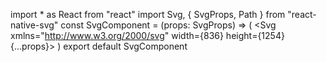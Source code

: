 import * as React from "react"
import Svg, { SvgProps, Path } from "react-native-svg"
const SvgComponent = (props: SvgProps) => (
  <Svg xmlns="http://www.w3.org/2000/svg" width={836} height={1254} {...props}>
    <Path
      fill="#0A1825"
      d="M428.14 782.99c-5.69.55-17.62.96-26.5.89-42.66-.31-72.89-10.7-78.07-26.82-1.94-6.03-2.88-11.56-17.14-100.83l-3.72-23.26-6.28-4.48c-8.67-6.19-10.94-11.05-12.86-27.49-.81-6.88-2.84-24.16-4.52-38.41-1.68-14.25-3.05-27.08-3.05-28.5 0-4.5 5.43-14.34 10.45-18.95 8.52-7.83 26.6-14.81 49.52-19.13 12.56-2.36 35.25-4.99 43.28-5 3.98-.01 5.75-.4 5.75-1.28 0-.7-2.08-4.83-4.62-9.17-23.94-40.89-65.85-77.48-113.82-99.37-14.61-6.67-17.35-8.57-14.14-9.8 2.94-1.13 27.02 9.28 42.52 18.37 42.23 24.79 74.32 56.83 95.3 95.19.96 1.75 2.2 2.9 2.75 2.56 1.33-.83 1.33-51.99 0-64.01-2.56-23.07-8.67-46.61-16.23-62.5-3.2-6.73-5.62-10.07-11.65-16.06-8.91-8.86-16.96-13.17-38.11-20.45-13.37-4.61-29.16-12.22-35.74-17.24-3.19-2.44-4.04-2.59-13.09-2.39-11.33.25-18.96-1.46-27.11-6.09-7.48-4.23-17.91-14.92-21.75-22.27-6.96-13.31-11.06-32.52-11.4-53.5-.1-5.81.21-8.42.97-8.25.62.14 1.12-.2 1.12-.75s.91-1 2.03-1c2.94 0 34.44 13.37 39.32 16.69 8.02 5.45 17.4 15.95 21.07 23.58 4.41 9.2 5.43 13.88 6.64 30.63.98 13.59.98 13.6 4.21 16.4 7.87 6.83 25.26 15.22 48.23 23.25 7.71 2.7 17.38 7.97 24.31 13.26l3.31 2.52-.71-2.92c-.39-1.6-1.35-4.71-2.13-6.91-1.92-5.41-7.38-23.58-11.14-37-8.98-32.14-9.03-32.44-5.67-31.15 2.04.78 2.76 2.79 8.62 23.99 8.62 31.2 17.72 57.44 19.38 55.93.47-.42.52-.2.12.5-.4.69 1.06 5.64 3.25 11 3.55 8.69 11.82 33.86 13.71 41.73.59 2.48 1.11 1.02 3.02-8.5 1.26-6.33 3.76-15.99 5.55-21.47 3.49-10.71 16.51-37.65 24.9-51.53 5.4-8.93 7.08-14.78 8.53-29.68.69-7.18.69-7.19-2.89-11.56-4.43-5.41-9.06-15.18-11.25-23.76-1.24-4.84-1.52-8.92-1.11-16 1-17.19 7.01-29.43 21.63-44.09 5.27-5.27 12.49-11.64 16.07-14.15 9.63-6.78 25.53-14.7 28.13-14.01 2.15.56 2.16.69 1.48 18.65-1.56 41.54-3.34 54.02-9.61 67.41-5.62 12.02-17.56 24.04-28.68 28.88-6.75 2.94-7.28 3.8-7.31 11.68l-.01 4.88 12.78-12.38c20.49-19.84 46-40.55 48.69-39.52 3.01 1.15 1.4 3.43-7.22 10.24-13.45 10.61-33.95 29.26-42 38.19-6.85 7.59-8.72 10.25-6.1 8.62.72-.44.89-.27.45.45-.4.63-1.34 1.15-2.11 1.15-3.38 0-21.77 30.3-31.47 51.84-11.96 26.56-14.52 39.5-14.52 73.41 0 13.61-.34 24.75-.75 24.75s-.75 1.6-.75 3.56c0 2.12.4 3.31 1 2.94.55-.34 1-1.51 1-2.59 0-6.16 15.03-36.65 24.75-50.2 7.55-10.54 24.2-27.4 36.96-37.43 5.62-4.41 10-8.23 9.75-8.49-.25-.25.12-.46.84-.46.71 0 4.65-2.26 8.75-5.02 21.34-14.38 50.68-30.83 68.45-38.37 20-8.5 27.77-11.12 28.67-9.69.44.69.66 1.68.49 2.21-.16.53-5.44 3.04-11.73 5.58-54.85 22.18-111.4 61.21-134.43 92.78-14.93 20.46-24.72 40.19-28 56.39-1.8 8.88-3.35 24.79-2.42 24.79.37 0 2.4-2.14 4.51-4.75s8.84-9.7 14.96-15.75l11.13-11 1.25-7.85c2.52-15.84 6.78-24.5 16.31-33.14 21.66-19.64 46.71-22.89 91.7-11.89 10.15 2.49 19.2 4.92 20.11 5.41 1.43.76 1.51 1.43.56 4.57-2.31 7.64-34.69 35.12-51.61 43.8-15.17 7.79-23.76 8.86-58.5 7.29l-18-.82-7.57 7.32c-8.98 8.68-19.07 20.77-18.34 21.96.29.47 5.34.85 11.22.85 15.35.01 36.74 1.73 51.11 4.11 34.08 5.65 50.79 13.99 59.91 29.9 3.48 6.07 3.68 8.08 2.11 20.88-.58 4.73-2.59 22.43-4.45 39.31-2.69 24.32-3.83 31.54-5.46 34.74-1.77 3.46-7.01 8.43-14.25 13.5-.17.12-.31.21-.45.31-1.57 1.15-1.97 3.87-11.81 61.75-11.55 67.94-11.36 67.25-20.02 73.76-9.42 7.08-28.16 12.56-50.36 14.73Zm-40.37-8.01c26.68 2.4 64.14-2.3 79.92-10.02 10.59-5.18 11.82-7.51 15.21-28.96 1.08-6.88 5.15-31.3 9.04-54.28 3.88-22.99 7.06-42.28 7.06-42.87 0-.6-.79-.86-1.75-.58s-5.61 1.64-10.34 3.04c-21.42 6.32-46.29 9.15-80.41 9.14-35.3-.01-57.29-2.56-82.1-9.52-5.86-1.65-10.84-2.82-11.05-2.61-1.19 1.18 17.03 113.59 19.03 117.44 5.07 9.74 24.38 16.45 55.39 19.22ZM382 641.29c13.32.82 40.81.62 53.11-.38 34.2-2.78 67.65-11.49 77.58-20.21 4.63-4.07 5.86-6.83 7.18-16.2 1.43-10.1 5.12-46.93 5.12-51.22l.01-3.23-4.75 2.77c-25.71 14.98-61.51 21.64-116.25 21.61-50.32-.02-83.89-5.82-108.23-18.71-4.26-2.25-8.01-3.81-8.35-3.47-.72.72 5.26 53.52 6.69 59.01 1.8 6.96 6.25 10.65 20.03 16.63 13.29 5.77 44.79 11.99 67.86 13.4Zm-6.5-76.39c37.93 3.11 93.16-1.7 118.92-10.34 25.52-8.57 35.42-18.99 28.56-30.09-6-9.71-27.97-18.53-57-22.89-11.9-1.79-58.82-4.24-61.5-3.21-1.56.6-1.69 1.66-1.14 9.4.34 4.8 1.08 12.56 1.64 17.23.56 4.67.74 10.86.4 13.75-.58 4.99-.76 5.25-3.52 5.25-3.69 0-4.33-1.59-5.87-14.5-1.29-10.81-5.36-28.27-6.97-29.88-1.12-1.12-24.28.56-40.06 2.9-35.9 5.33-58.65 15.03-62.07 26.46-3.4 11.35 9.31 20.83 37.49 27.95 12.31 3.11 35.06 6.66 51.12 7.97Zm78.75-111.57c3.44.23 13.67.3 22.75.16 14.4-.23 17.48-.58 24.17-2.74 12.83-4.16 24.6-12.4 40.78-28.55 11.39-11.36 11.44-11.44 9-12.7-3.07-1.59-25.27-7.14-33.95-8.48-33.29-5.15-61.68 8.62-71.98 34.9-1.17 2.98-1.99 6.64-1.82 8.14l.3 2.74 6.5-3.98c14.17-8.67 25.72-13.95 47-21.45 11.58-4.08 12.59-4.28 13.75-2.69.69.94.92 2 .5 2.35-.41.36-6.06 2.55-12.55 4.88-6.49 2.32-15.71 6.02-20.48 8.22-9.64 4.43-30.22 16.65-30.22 17.95 0 .45 2.81 1.01 6.25 1.25Zm-9.23-185.58c-.03 1.73.15 1.68 6.68-2.17 14.51-8.56 23-21.67 26.32-40.65 1.6-9.14 2.55-50.76 1.19-52.12-2.38-2.38-24.15 12.04-33.61 22.25-10.82 11.69-15.51 22.2-16.31 36.54-.63 11.36.43 17.45 4.72 27.01 2.28 5.09 4.99 8.91 4.99 7.03 0-2.76 5.63-27.98 7.61-34.14 2.72-8.42 10.01-23.14 13.71-27.68 1.93-2.37 2.4-2.52 4.03-1.32 1.76 1.3 1.7 1.57-1.28 5.9-6.85 9.95-12.09 25.35-16.04 47.1-1.1 6.05-2.01 11.56-2.01 12.25ZM266.5 296.61c5.35 1.31 10.5 1.73 10.5.86 0-.29-3.66-4.68-8.14-9.75-9.1-10.3-16.83-20.86-20.43-27.91l-2.4-4.68 2.2-.7c1.55-.49 2.5-.19 3.23 1.03 6.87 11.49 21.43 29.19 27.68 33.64l3.1 2.2-.74-8.4c-.94-10.8-3.72-21.68-7.22-28.22-4.35-8.16-13.54-16.77-22.49-21.07-6.26-3.01-23.84-9.61-25.6-9.61-1.3 0 .78 23.47 2.75 31 5.58 21.33 20.04 37.35 37.56 41.61Z"
    />
    <Path
      fill="#2F4C54"
      d="M376.84 463.43c-20.36-28.95-47.83-53.67-81.9-73.67-15.5-9.09-39.58-19.5-42.52-18.37-3.21 1.23-.47 3.13 14.14 9.8 34.38 15.69 65.65 38.93 89.41 65.89-2.86-3.09-4.97-4.91-5.61-4.67-8.02 3.08-14.86 4.04-28.86 4.06-12.52.02-16.41-.36-23.5-2.26-9.47-2.55-30.78-12.48-31.65-14.75-.31-.8-1.03-1.46-1.6-1.46-.56 0-2.98-1.8-5.37-4-2.38-2.2-4.21-4-4.05-4 .16 0-2-2.36-4.8-5.25-10.44-10.8-24.93-35.74-32.51-55.99-2.7-7.21-3.06-9.01-2.01-10.27 1.09-1.32 4.49-1.46 24.91-1.01 55.32 1.23 76.02 7.05 95.58 26.91 14.54 14.76 21.43 32.27 21.5 54.61l.03 10.5 6 7c3.89 4.53 8.45 10.59 12.81 16.93Zm91.31-94.38c27.57-22.35 64.55-44.36 100.78-59.01 6.29-2.54 11.57-5.05 11.73-5.58.17-.53-.05-1.52-.49-2.21-.9-1.43-8.67 1.19-28.67 9.69-17.77 7.54-47.11 23.99-68.45 38.37-4.1 2.76-8.04 5.02-8.75 5.02-.72 0-1.09.21-.84.46.25.25-3.85 3.83-9.19 8.05 7.69-6.18 9.94-10.33 13.61-23.62 5.88-21.3 19.2-37.3 39.62-47.59 12.22-6.16 38.46-11.78 63.71-13.65 7.86-.58 19.36-1.47 25.55-1.98 12.41-1.02 14.24-.74 14.24 2.21 0 5.52-14.11 32.35-24.19 46-24.67 33.38-45.72 46.12-78.47 47.49-14.6.61-26.06-.64-35.11-3.84l-.31-.11c-5.04-1.78-7.56-2.68-9.85-2.28-1.52.26-2.94 1.08-4.92 2.58Zm-75.84 17.49c-3.27-10.81-8.75-27.12-11.47-33.77-2.19-5.36-3.65-10.31-3.25-11 .4-.7.35-.92-.12-.5-1.66 1.51-10.76-24.73-19.38-55.93-5.86-21.2-6.58-23.21-8.62-23.99-3.36-1.29-3.31-.99 5.67 31.15 3.76 13.42 9.22 31.59 11.14 37 .78 2.2 1.74 5.31 2.13 6.91l.71 2.92-3.31-2.52c-6.93-5.29-16.6-10.56-24.31-13.26-2.51-.88-4.96-1.76-7.33-2.65 1.14.35 2.18.62 3.08.8 3.02.6 2.97.5-3.64-8.17-8.2-10.74-10.9-15.95-13.59-26.15-5.83-22.14-4.47-48.84 4.11-80.63 1.15-4.26 2.52-7.75 3.04-7.75s.68-.43.36-.95c-.98-1.59 3.21-3.26 5.33-2.12 1.02.54 6.28 5.62 11.67 11.28 20.12 21.11 37.57 48.27 41.94 65.25 2.03 7.89 2 27.8-.05 38.68-.86 4.6-2.94 12.86-4.62 18.36l-.22.71c-2.29 7.5-3.32 10.89-3.1 14.19.19 2.81 1.3 5.57 3.33 10.78 2.73 7.03 7.52 21.45 10.5 31.36Zm61.94 66.79c-3.44-.24-6.25-.8-6.25-1.25 0-1.3 20.58-13.52 30.22-17.95 4.77-2.2 13.99-5.9 20.48-8.22 6.49-2.33 12.14-4.52 12.55-4.88.42-.35.19-1.41-.5-2.35-1.16-1.59-2.17-1.39-13.75 2.69-21.28 7.5-32.83 12.78-47 21.45l-6.5 3.98-.3-2.74c-.17-1.5.65-5.16 1.82-8.14 10.3-26.28 38.69-40.05 71.98-34.9 8.68 1.34 30.88 6.89 33.95 8.48 2.44 1.26 2.39 1.34-9 12.7-16.18 16.15-27.95 24.39-40.78 28.55-6.69 2.16-9.77 2.51-24.17 2.74-9.08.14-19.31.07-22.75-.16Zm-9.23-185.58c0-.69.91-6.2 2.01-12.25 3.95-21.75 9.19-37.15 16.04-47.1 2.98-4.33 3.04-4.6 1.28-5.9-1.63-1.2-2.1-1.05-4.03 1.32-3.7 4.54-10.99 19.26-13.71 27.68-1.98 6.16-7.61 31.38-7.61 34.14 0 1.88-2.71-1.94-4.99-7.03-4.29-9.56-5.35-15.65-4.72-27.01.8-14.34 5.49-24.85 16.31-36.54 9.46-10.21 31.23-24.63 33.61-22.25 1.36 1.36.41 42.98-1.19 52.12-3.32 18.98-11.81 32.09-26.32 40.65-6.53 3.85-6.71 3.9-6.68 2.17Zm-5.5 39.59c3.81-5.68 6.8-9.34 7.97-9.34.77 0 1.71-.52 2.11-1.15.44-.72.27-.89-.45-.45-2.62 1.63-.75-1.03 6.1-8.62 8.05-8.93 28.55-27.58 42-38.19 8.62-6.81 10.23-9.09 7.22-10.24-2.69-1.03-28.2 19.68-48.69 39.52l-4.89 4.74 1.03-1.03c8.5-8.46 10.91-11.95 9.05-13.1-.46-.28-2.46.59-4.44 1.94-1.99 1.34-5.58 3.2-7.98 4.11-.2.08-.38.15-.57.23.69-.34 1.46-.68 2.34-1.07 11.12-4.84 23.06-16.86 28.68-28.88 3.85-8.21 6-16.09 7.45-30.54-.34 3.85-.67 6.92-.96 8.7-.77 4.65-1.24 8.62-1.05 8.8.19.19 5.23-.56 11.2-1.67 5.97-1.12 14.8-2.58 19.62-3.26 7.81-1.11 8.94-1.07 10.39.38 2.24 2.24.64 8.47-5.19 20.33-10.35 21.05-27.36 34.47-54.53 43.03-4.64 1.46-10.52 3.73-13.07 5.04-2.54 1.31-5.28 2.38-6.08 2.38-1.1 0-3.8 3.23-7.26 8.34Zm-35.75 137.93c-1.12 3.02-1.77 5.36-1.77 6.64 0 1.08-.45 2.25-1 2.59-.6.37-1-.82-1-2.94 0-1.96.34-3.56.75-3.56.17 0 .33-1.95.46-5.22.06 2.1.14 3.5.26 3.95.51 2.04.81 2.17 2.3-1.46ZM393 424.5c-.6-5.97-1.44-11.95-2.48-17.81 1.01 5.56 1.84 11.2 2.47 16.81 1.33 12.02 1.33 63.18 0 64.01-.55.34-1.79-.81-2.75-2.56-.35-.63-.69-1.27-1.05-1.89 1.67 2.62 3.02 4.44 3.39 4.44 1.37 0 1.71-50.18.42-63Zm37.13-15.5c1.4-2.05 2.86-4.11 4.37-6.18 4.12-5.66 9.32-11.55 15.39-17.54-7.19 7.35-13.87 15.4-19.76 23.72Zm-115.09-95.97c-9.83-4.51-17.32-8.87-21.77-12.73 3.85 3.34 12.71 8.36 21.77 12.73Zm172.78-116.76c.28-5.29.54-11.21.79-17.87.21-5.63.36-9.51.39-12.2v.67c.01 6.55-.5 18.19-1.18 29.4Zm-1.29-36.56c-1.93.15-6.55 2.07-11.81 4.74.17-.09.34-.18.52-.27 5.96-3.06 9.36-4.62 11.29-4.47Zm-69.09 257.07c-4.73 8.5-9.35 17.89-12.29 24.99 2.55-6.52 7.39-16.25 12.29-24.99Zm45.58-51.95c-5.26 4.19-11.14 9.48-16.74 14.98 5.82-5.76 11.73-11.12 16.37-14.7.13-.09.25-.19.37-.28Zm-9.24-186.92c-3.47 2.95-7.54 6.69-10.85 10 3.91-3.91 7.39-7.15 10.85-10Zm-78.89 293.83c1.92 2.91 3.75 5.86 5.49 8.82.68 1.17 1.33 2.33 1.92 3.4-1.92-3.46-4.65-7.96-7.41-12.22Zm29.64-89.23c-1 4.84-1.71 9.89-2.21 15.58.47-5.62 1.18-10.68 2.21-15.58ZM376.75 361c-1.54-3.24-2.89-5.69-4.55-8.03 1.66 2.34 3.02 4.79 4.56 8.03 1.11 2.33 2.18 4.82 3.22 7.46-1.03-2.61-2.11-5.1-3.23-7.46Zm52.76 37.07a85.96 85.96 0 0 0-2.76 3.64c-.75 1.04-1.52 2.17-2.32 3.39.81-1.25 1.59-2.39 2.32-3.41.79-1.11 1.72-2.33 2.76-3.62Zm13.77-116.87c-.2 1.31-.26 2.98-.27 5.17.01-2.21.06-3.87.27-5.17Z"
    />
    <Path
      fill="#E3A377"
      d="M0 0h836v1254H0Zm428.14 782.99c22.2-2.17 40.94-7.65 50.36-14.73 8.66-6.51 8.47-5.82 20.02-73.76 9.84-57.88 10.24-60.6 11.81-61.75.14-.1.28-.19.45-.31 7.24-5.07 12.48-10.04 14.25-13.5 1.63-3.2 2.77-10.42 5.46-34.74 1.86-16.88 3.87-34.58 4.45-39.31 1.57-12.8 1.37-14.81-2.11-20.88-9.12-15.91-25.83-24.25-59.91-29.9-14.37-2.38-35.76-4.1-51.11-4.11-5.88 0-10.93-.38-11.22-.85-.73-1.19 9.36-13.28 18.34-21.96l7.57-7.32 18 .82c34.74 1.57 43.33.5 58.5-7.29 16.92-8.68 49.3-36.16 51.61-43.8.95-3.14.87-3.81-.56-4.57-.91-.49-9.96-2.92-20.11-5.41-44.99-11-70.04-7.75-91.7 11.89-9.53 8.64-13.79 17.3-16.31 33.14l-1.25 7.85-11.13 11c-6.12 6.05-12.85 13.14-14.96 15.75-2.11 2.61-4.14 4.75-4.51 4.75-.93 0 .62-15.91 2.42-24.79 2.94-14.56 11.16-31.97 23.63-50.21 5.89-8.32 12.57-16.37 19.76-23.72 5.44-5.36 11.57-10.81 18.26-16.23 1.98-1.5 3.4-2.32 4.92-2.58 2.29-.4 4.81.5 9.85 2.28l.31.11c9.05 3.2 20.51 4.45 35.11 3.84 32.75-1.37 53.8-14.11 78.47-47.49 10.08-13.65 24.19-40.48 24.19-46 0-2.95-1.83-3.23-14.24-2.21-6.19.51-17.69 1.4-25.55 1.98-25.25 1.87-51.49 7.49-63.71 13.65-20.42 10.29-33.74 26.29-39.62 47.59-3.67 13.29-5.92 17.44-13.61 23.62l-.56.44c-.23.18-.46.36-.69.55-.12.09-.24.19-.37.28-4.64 3.58-10.55 8.94-16.37 14.7-6.38 6.26-12.41 12.79-16.77 18.26a76.864 76.864 0 0 0-2.76 3.62c-.73 1.02-1.51 2.16-2.32 3.41-2.23 3.4-4.62 7.43-6.99 11.68-4.9 8.74-9.74 18.47-12.29 24.99-.51 1.24-.97 2.41-1.38 3.5-1.49 3.63-1.79 3.5-2.3 1.46-.12-.45-.2-1.85-.26-3.95.18-4.54.29-11.62.29-19.53 0-9.88.22-17.99.82-25.16.5-5.69 1.21-10.73 2.21-15.57v-.01c2.17-10.3 5.74-19.92 11.49-32.67 6.33-14.05 16.36-31.83 23.5-42.5 3.46-5.11 6.16-8.34 7.26-8.34.8 0 3.54-1.07 6.08-2.38 2.55-1.31 8.43-3.58 13.07-5.04 27.17-8.56 44.18-21.98 54.53-43.03 5.83-11.86 7.43-18.09 5.19-20.33-1.45-1.45-2.58-1.49-10.39-.38-4.82.68-13.65 2.14-19.62 3.26-5.97 1.11-11.01 1.86-11.2 1.67-.19-.18.28-4.15 1.05-8.8.29-1.78.62-4.85.96-8.7.54-5.33.98-11.55 1.37-19v-.01c.68-11.2 1.19-22.84 1.18-29.39v-.67c.07-5.89-.39-6.07-1.87-6.45-.15-.04-.35-.06-.6-.04-1.93-.15-5.33 1.41-11.29 4.47-.18.09-.35.18-.52.27-5.27 2.68-11.19 6.12-15.72 9.31-1.33.93-3.17 2.4-5.22 4.15-3.46 2.85-6.94 6.09-10.85 10-14.62 14.66-20.63 26.9-21.63 44.09-.41 7.08-.13 11.16 1.11 16 2.19 8.58 6.82 18.35 11.25 23.76 3.58 4.37 3.58 4.38 2.89 11.56-1.45 14.9-3.13 20.75-8.53 29.68-8.39 13.88-21.41 40.82-24.9 51.53-1.79 5.48-4.29 15.14-5.55 21.47-1.91 9.52-2.43 10.98-3.02 8.5-.45-1.85-1.24-4.64-2.24-7.96-2.98-9.91-7.77-24.33-10.5-31.36-2.03-5.21-3.14-7.97-3.33-10.78-.22-3.3.81-6.69 3.1-14.19l.22-.71c1.68-5.5 3.76-13.76 4.62-18.36 2.05-10.88 2.08-30.79.05-38.68-4.37-16.98-21.82-44.14-41.94-65.25-5.39-5.66-10.65-10.74-11.67-11.28-2.12-1.14-6.31.53-5.33 2.12.32.52.16.95-.36.95s-1.89 3.49-3.04 7.75c-8.58 31.79-9.94 58.49-4.11 80.63 2.69 10.2 5.39 15.41 13.59 26.15 6.61 8.67 6.66 8.77 3.64 8.17-.9-.18-1.94-.45-3.08-.8-7.06-2.63-13.48-5.27-19.13-7.87-9.06-4.37-17.92-9.39-21.77-12.73-3.23-2.8-3.23-2.81-4.21-16.4-1.21-16.75-2.23-21.43-6.64-30.63-3.67-7.63-13.05-18.13-21.07-23.58-4.88-3.32-36.38-16.69-39.32-16.69-1.12 0-2.03.45-2.03 1s-.5.89-1.12.75c-.76-.17-1.07 2.44-.97 8.25.34 20.98 4.44 40.19 11.4 53.5 3.84 7.35 14.27 18.04 21.75 22.27 8.15 4.63 15.78 6.34 27.11 6.09 9.05-.2 9.9-.05 13.09 2.39 6.58 5.02 22.37 12.63 35.74 17.24 21.15 7.28 29.2 11.59 38.11 20.45 3.13 3.11 5.29 5.51 7.09 8.03 1.66 2.34 3.01 4.79 4.55 8.03 1.12 2.36 2.2 4.85 3.23 7.46 4.33 10.95 8 24.31 10.54 38.23A239.82 239.82 0 0 1 393 424.5c1.29 12.82.95 63-.42 63-.37 0-1.72-1.82-3.39-4.44-3.77-6.75-7.89-13.29-12.35-19.63-4.36-6.34-8.92-12.4-12.81-16.93l-6-7L358 429c-.07-22.34-6.96-39.85-21.5-54.61-19.56-19.86-40.26-25.68-95.58-26.91-20.42-.45-23.82-.31-24.91 1.01-1.05 1.26-.69 3.06 2.01 10.27 7.58 20.25 22.07 45.19 32.51 55.99 2.8 2.89 4.96 5.25 4.8 5.25-.16 0 1.67 1.8 4.05 4 2.39 2.2 4.81 4 5.37 4 .57 0 1.29.66 1.6 1.46.87 2.27 22.18 12.2 31.65 14.75 7.09 1.9 10.98 2.28 23.5 2.26 14-.02 20.84-.98 28.86-4.06.64-.24 2.75 1.58 5.61 4.67 7 7.93 13.34 16.18 18.92 24.66 2.76 4.26 5.49 8.76 7.41 12.22 1.59 2.92 2.7 5.26 2.7 5.77 0 .88-1.77 1.27-5.75 1.28-8.03.01-30.72 2.64-43.28 5-22.92 4.32-41 11.3-49.52 19.13-5.02 4.61-10.45 14.45-10.45 18.95 0 1.42 1.37 14.25 3.05 28.5 1.68 14.25 3.71 31.53 4.52 38.41 1.92 16.44 4.19 21.3 12.86 27.49l6.28 4.48 3.72 23.26c14.26 89.27 15.2 94.8 17.14 100.83 5.18 16.12 35.41 26.51 78.07 26.82 8.88.07 20.81-.34 26.5-.89ZM375.5 564.9c-16.06-1.31-38.81-4.86-51.12-7.97-28.18-7.12-40.89-16.6-37.49-27.95 3.42-11.43 26.17-21.13 62.07-26.46 15.78-2.34 38.94-4.02 40.06-2.9 1.61 1.61 5.68 19.07 6.97 29.88 1.54 12.91 2.18 14.5 5.87 14.5 2.76 0 2.94-.26 3.52-5.25.34-2.89.16-9.08-.4-13.75s-1.3-12.43-1.64-17.23c-.55-7.74-.42-8.8 1.14-9.4 2.68-1.03 49.6 1.42 61.5 3.21 29.03 4.36 51 13.18 57 22.89 6.86 11.1-3.04 21.52-28.56 30.09-25.76 8.64-80.99 13.45-118.92 10.34Zm-73.51 493.17c7.21 2.19 16.7.1 23.2-5.11 2.03-1.63 3.94-2.96 4.25-2.96.31 0 .56 1.57.56 3.5v3.5h11.02l-.26-43.75-.26-43.75-10.5-.6v17.05c0 9.38-.22 17.05-.49 17.05s-2.53-1.56-5.02-3.46c-11.24-8.57-25.62-7.02-35.13 3.79-5.81 6.6-7.7 13.3-7.16 25.49.33 7.55.93 10.67 2.72 14.18 3.9 7.65 9.81 12.85 17.07 15.07Zm-214.75-44.82-.26 43.75H99l.09-64.5 2.11 4c1.17 2.2 7.04 14.58 13.07 27.5 6.02 12.93 11.46 23.84 12.09 24.26.63.42 2.71.64 4.64.5.68-.05 1.23-.06 1.74-.2 2.6-.7 4.33-4.64 17.41-33.06 5.57-12.1 10.52-22.43 10.99-22.95.48-.53.86 13.43.86 31.75v32.7h11.02l-.52-87.5h-13.72l-6.68 15c-3.68 8.25-10.05 22.51-14.15 31.68-4.1 9.18-7.75 16.38-8.12 16-.37-.37-6.62-14.18-13.88-30.68-7.27-16.5-13.67-30.58-14.24-31.29-.7-.88-3.12-1.2-7.62-1l-6.59.29ZM266.5 296.61c-17.52-4.26-31.98-20.28-37.56-41.61-1.97-7.53-4.05-31-2.75-31 1.76 0 19.34 6.6 25.6 9.61 8.95 4.3 18.14 12.91 22.49 21.07 3.5 6.54 6.28 17.42 7.22 28.22l.74 8.4-3.1-2.2c-6.25-4.45-20.81-22.15-27.68-33.64-.73-1.22-1.68-1.52-3.23-1.03l-2.2.7 2.4 4.68c3.6 7.05 11.33 17.61 20.43 27.91 4.48 5.07 8.14 9.46 8.14 9.75 0 .87-5.15.45-10.5-.86ZM585 1058.37c4.18.79 13.76-.24 17.74-1.9 6.25-2.61 13.26-10.49 13.26-14.92 0-1.21-1.16-1.54-5.25-1.51-4.81.03-5.42.31-7.27 3.25-2.67 4.26-8.36 6.25-14.99 5.26-6.87-1.03-12.99-7.05-14-13.75-.38-2.56-.4-5.14-.03-5.73.43-.71 7.98-1.07 22.24-1.07h21.59l-.58-6.87c-1.43-17.05-11.54-27.13-27.21-27.13-12.12 0-19.84 5.16-25.41 17-2.27 4.83-2.59 6.78-2.59 16 0 9.49.27 11.05 2.82 16.24 3.91 7.97 11.15 13.54 19.68 15.13Zm-167.87-.82c8.04 2.61 15.74.52 22.32-6.07 1.92-1.91 3.72-3.48 4.02-3.48.29 0 .53 2.03.53 4.5v4.5h11v-62h-10.83l-.33 21.25c-.33 20.39-.43 21.38-2.67 24.52-6.7 9.39-20.76 9.37-25.9-.03-1.5-2.75-1.82-6.45-2.09-24.49l-.32-21.25h-11.02l.33 23.75c.31 22.07.49 24.03 2.49 27.75 2.99 5.55 7.32 9.39 12.47 11.05ZM216 995v62h10.89l.31-21.75c.27-19.92.47-21.98 2.3-24.43 7.07-9.49 21.09-8.84 26.25 1.22 2.12 4.12 2.25 5.6 2.25 24.67V1057h11v-22.13c0-24.72-.53-27.79-5.85-34.01-4.34-5.07-8.42-6.86-15.65-6.86-6.56 0-10.83 1.6-15.7 5.87-1.96 1.72-3.84 3.13-4.18 3.13-.34 0-.62-1.8-.62-4v-4Zm280 0v62h11v-21.35c0-20.5.09-21.49 2.25-24.65 6.9-10.11 20.92-9.07 26.5 1.97 2.11 4.17 2.25 5.71 2.25 24.24V1057h11.13l-.31-23.25c-.32-23.18-.33-23.27-3.08-28.5-3.71-7.03-8.99-10.5-16.86-11.07-7.36-.53-13.25 1.54-18.27 6.41l-3.61 3.51V995Zm207.5 63.35c3.11.78 12.55-.39 16.75-2.07 8.41-3.36 13.23-13.09 10.85-21.9-1.94-7.21-8.16-11.17-21.06-13.42-8.13-1.42-11.84-3.32-12.63-6.48-1.58-6.26 2.72-10.48 10.67-10.48 3.49 0 4.73.58 7.48 3.5 3.01 3.19 3.81 3.5 8.87 3.5 4.36 0 5.57-.34 5.57-1.55 0-4.69-7.19-12.37-13.55-14.47-2.23-.73-6.64-1.04-10.98-.76-12.65.81-20.47 7.6-20.47 17.77 0 9.27 4.46 14 15.66 16.62 13.75 3.21 15.64 3.92 17.63 6.57 2.61 3.5 1.69 8.95-1.9 11.3-6.2 4.06-16.69 2.2-20.1-3.56-1.56-2.64-2.23-2.92-7.01-2.92-4.66 0-5.28.24-5.28 2.05 0 5.33 7.26 13.17 13.74 14.83 2.07.53 4.66 1.19 5.76 1.47Zm-56 0c3.08.77 12.6-.38 16.49-2 4.72-1.96 7.91-5.07 10.12-9.85 4.38-9.49.66-18.79-9.12-22.85-1.92-.79-7-2.01-11.29-2.69-9.77-1.57-12.7-3.63-12.7-8.96 0-5.32 3.44-8 10.27-8 4.41 0 5.38.41 8.29 3.5 3.01 3.19 3.81 3.5 8.87 3.5 4.83 0 5.57-.26 5.57-1.92 0-2.72-5.89-10.11-9.93-12.47-2.39-1.4-5.8-2.11-11.48-2.39-7.38-.37-8.56-.16-13.48 2.44-7.37 3.88-9.43 6.91-9.9 14.6-.33 5.28-.03 6.77 1.96 9.69 3.27 4.82 7.34 6.89 16.99 8.64 13.55 2.46 15.84 3.92 15.84 10.12 0 4.14-2.51 7.08-7.12 8.32-6.58 1.77-14.31-.73-16.83-5.44-1.22-2.28-2.01-2.59-6.66-2.59-2.9 0-5.54.43-5.87.97-.96 1.55 3.07 8.46 6.91 11.83 1.95 1.71 5.24 3.55 7.31 4.08 2.07.53 4.66 1.19 5.76 1.47Zm-325.55-12.32c-5.12 2.61-14.12 2.58-19.1-.05-12.7-6.71-12.61-31.96.15-39.41 7.16-4.18 19.64-1.66 24.91 5.04 1.86 2.37 2.09 3.99 2.09 14.89 0 13.86-.81 15.83-8.05 19.53Zm42.05-39.92V1057h11v-50.92l8.25-.29 8.25-.29v-10l-16.77-.59.6-5.08c.98-8.21 4.53-11.83 11.6-11.83 2.47 0 2.88-.45 3.41-3.73.34-2.05.2-4.13-.29-4.62-.5-.5-3.59-.71-6.89-.47-10.98.8-17.96 8.32-18.96 20.47l-.44 5.25-4.63.3-4.63.3v10l4.75.3Zm106-37.21v88.1h11.02l-.26-43.75-.26-43.75ZM189 995v62h5.43c4.35 0 5.55-.36 6-1.79.67-2.1.57-55.88-.11-58.46-.36-1.4-1.56-1.75-5.89-1.75Zm416.98 23.25c.02 1.59-1.4 1.75-15.98 1.75-12.15 0-15.99-.3-15.98-1.25.05-2.47 3.77-9.3 6.38-11.7 3.78-3.49 13.65-4.07 18.41-1.08 3.22 2.02 7.12 8.7 7.17 12.28Zm-416.24-34.5c.9.69 3.13 1.25 4.95 1.25 4.4 0 7.31-2.99 7.31-7.5 0-6.17-6.33-9.54-12.11-6.44-4.23 2.26-4.32 9.53-.15 12.69Zm253.27-697.27v-.11c.01-2.19.07-3.86.27-5.17.45-2.75 1.63-3.94 4.7-5.44.19-.08.37-.15.57-.23 2.4-.91 5.99-2.77 7.98-4.11 1.98-1.35 3.98-2.22 4.44-1.94 1.86 1.15-.55 4.64-9.05 13.1l-1.03 1.03-7.89 7.64Z"
    />
    <Path
      fill="#F7E6CE"
      d="M301.99 1058.07c-7.26-2.22-13.17-7.42-17.07-15.07-1.79-3.51-2.39-6.63-2.72-14.18-.54-12.19 1.35-18.89 7.16-25.49 9.51-10.81 23.89-12.36 35.13-3.79 2.49 1.9 4.75 3.46 5.02 3.46.27 0 .49-7.67.49-17.05V968.9l5.25.3 5.25.3.26 43.75.26 43.75H330v-3.5c0-1.93-.25-3.5-.56-3.5-.31 0-2.22 1.33-4.25 2.96-6.5 5.21-15.99 7.3-23.2 5.11Zm19.96-12.04c7.24-3.7 8.05-5.67 8.05-19.53 0-10.9-.23-12.52-2.09-14.89-5.27-6.7-17.75-9.22-24.91-5.04-12.76 7.45-12.85 32.7-.15 39.41 4.98 2.63 13.98 2.66 19.1.05Zm95.18 11.52c-5.15-1.66-9.48-5.5-12.47-11.05-2-3.72-2.18-5.68-2.49-27.75l-.33-23.75h11.02l.32 21.25c.27 18.04.59 21.74 2.09 24.49 5.14 9.4 19.2 9.42 25.9.03 2.24-3.14 2.34-4.13 2.67-24.52l.33-21.25H455v62h-11v-4.5c0-2.47-.24-4.5-.53-4.5-.3 0-2.1 1.57-4.02 3.48-6.58 6.59-14.28 8.68-22.32 6.07Zm167.87.82c-8.53-1.59-15.77-7.16-19.68-15.13-2.55-5.19-2.82-6.75-2.82-16.24 0-9.22.32-11.17 2.59-16 5.57-11.84 13.29-17 25.41-17 15.67 0 25.78 10.08 27.21 27.13l.58 6.87H596.7c-14.26 0-21.81.36-22.24 1.07-.37.59-.35 3.17.03 5.73 1.01 6.7 7.13 12.72 14 13.75 6.63.99 12.32-1 14.99-5.26 1.85-2.94 2.46-3.22 7.27-3.25 4.09-.03 5.25.3 5.25 1.51 0 4.43-7.01 12.31-13.26 14.92-3.98 1.66-13.56 2.69-17.74 1.9Zm20.98-40.12c-.05-3.58-3.95-10.26-7.17-12.28-4.76-2.99-14.63-2.41-18.41 1.08-2.61 2.4-6.33 9.23-6.38 11.7-.01.95 3.83 1.25 15.98 1.25 14.58 0 16-.16 15.98-1.75Zm41.52 40.1c-1.1-.28-3.69-.94-5.76-1.47s-5.36-2.37-7.31-4.08c-3.84-3.37-7.87-10.28-6.91-11.83.33-.54 2.97-.97 5.87-.97 4.65 0 5.44.31 6.66 2.59 2.52 4.71 10.25 7.21 16.83 5.44 4.61-1.24 7.12-4.18 7.12-8.32 0-6.2-2.29-7.66-15.84-10.12-9.65-1.75-13.72-3.82-16.99-8.64-1.99-2.92-2.29-4.41-1.96-9.69.47-7.69 2.53-10.72 9.9-14.6 4.92-2.6 6.1-2.81 13.48-2.44 5.68.28 9.09.99 11.48 2.39 4.04 2.36 9.93 9.75 9.93 12.47 0 1.66-.74 1.92-5.57 1.92-5.06 0-5.86-.31-8.87-3.5-2.91-3.09-3.88-3.5-8.29-3.5-6.83 0-10.27 2.68-10.27 8 0 5.33 2.93 7.39 12.7 8.96 4.29.68 9.37 1.9 11.29 2.69 9.78 4.06 13.5 13.36 9.12 22.85-2.21 4.78-5.4 7.89-10.12 9.85-3.89 1.62-13.41 2.77-16.49 2Zm56 0c-1.1-.28-3.69-.94-5.76-1.47-6.48-1.66-13.74-9.5-13.74-14.83 0-1.81.62-2.05 5.28-2.05 4.78 0 5.45.28 7.01 2.92 3.41 5.76 13.9 7.62 20.1 3.56 3.59-2.35 4.51-7.8 1.9-11.3-1.99-2.65-3.88-3.36-17.63-6.57-11.2-2.62-15.66-7.35-15.66-16.62 0-10.17 7.82-16.96 20.47-17.77 4.34-.28 8.75.03 10.98.76 6.36 2.1 13.55 9.78 13.55 14.47 0 1.21-1.21 1.55-5.57 1.55-5.06 0-5.86-.31-8.87-3.5-2.75-2.92-3.99-3.5-7.48-3.5-7.95 0-12.25 4.22-10.67 10.48.79 3.16 4.5 5.06 12.63 6.48 12.9 2.25 19.12 6.21 21.06 13.42 2.38 8.81-2.44 18.54-10.85 21.9-4.2 1.68-13.64 2.85-16.75 2.07Zm-616.26-45.1.26-43.75 6.59-.29c4.5-.2 6.92.12 7.62 1 .57.71 6.97 14.79 14.24 31.29 7.26 16.5 13.51 30.31 13.88 30.68.37.38 4.02-6.82 8.12-16 4.1-9.17 10.47-23.43 14.15-31.68l6.68-15h13.72l.26 43.75.26 43.75H162v-32.7c0-18.32-.38-32.28-.86-31.75-.47.52-5.42 10.85-10.99 22.95-15.68 34.05-15.05 32.95-19.15 33.26-1.93.14-4.01-.08-4.64-.5-.63-.42-6.07-11.33-12.09-24.26-6.03-12.92-11.9-25.3-13.07-27.5l-2.11-4-.05 32.25L99 1057H86.98l.26-43.75ZM189 1026v-31h5.43c4.33 0 5.53.35 5.89 1.75.68 2.58.78 56.36.11 58.46-.45 1.43-1.65 1.79-6 1.79H189v-31Zm27 0v-31h11v4c0 2.2.28 4 .62 4 .34 0 2.22-1.41 4.18-3.13 4.87-4.27 9.14-5.87 15.7-5.87 7.23 0 11.31 1.79 15.65 6.86 5.32 6.22 5.85 9.29 5.85 34.01V1057h-11v-20.29c0-19.07-.13-20.55-2.25-24.67-5.16-10.06-19.18-10.71-26.25-1.22-1.83 2.45-2.03 4.51-2.3 24.43l-.31 21.75H216v-31Zm148 5.55v-25.44l-4.75-.31-4.75-.3v-10l4.63-.3 4.63-.3.44-5.25c1-12.15 7.98-19.67 18.96-20.47 3.3-.24 6.39-.03 6.89.47.49.49.63 2.57.29 4.62-.53 3.28-.94 3.73-3.41 3.73-7.07 0-10.62 3.62-11.6 11.83l-.6 5.08 8.39.3 8.38.29v10l-8.25.29-8.25.29V1057h-11v-25.45Zm106-18.6V968.9l5.25.3 5.25.3.26 43.75.26 43.75H470v-44.05Zm26 13.05v-31h11v9.1l3.61-3.51c5.02-4.87 10.91-6.94 18.27-6.41 7.87.57 13.15 4.04 16.86 11.07 2.75 5.23 2.76 5.32 3.08 28.5l.31 23.25H538v-19.79c0-18.53-.14-20.07-2.25-24.24-5.58-11.04-19.6-12.08-26.5-1.97-2.16 3.16-2.25 4.15-2.25 24.65V1057h-11v-31Zm-306.26-42.25c-4.17-3.16-4.08-10.43.15-12.69 5.78-3.1 12.11.27 12.11 6.44 0 4.51-2.91 7.5-7.31 7.5-1.82 0-4.05-.56-4.95-1.25Zm198.03-208.77c-31.01-2.77-50.32-9.48-55.39-19.22-2-3.85-20.22-116.26-19.03-117.44.21-.21 5.19.96 11.05 2.61 24.81 6.96 46.8 9.51 82.1 9.52 34.12.01 58.99-2.82 80.41-9.14 4.73-1.4 9.38-2.76 10.34-3.04.96-.28 1.75-.02 1.75.58 0 .59-3.18 19.88-7.06 42.87-3.89 22.98-7.96 47.4-9.04 54.28-3.39 21.45-4.62 23.78-15.21 28.96-15.78 7.72-53.24 12.42-79.92 10.02ZM382 641.29c-23.07-1.41-54.57-7.63-67.86-13.4-13.78-5.98-18.23-9.67-20.03-16.63-1.43-5.49-7.41-58.29-6.69-59.01.34-.34 4.09 1.22 8.35 3.47 24.34 12.89 57.91 18.69 108.23 18.71 54.74.03 90.54-6.63 116.25-21.61l4.75-2.77-.01 3.23c0 4.29-3.69 41.12-5.12 51.22-1.32 9.37-2.55 12.13-7.18 16.2-9.93 8.72-43.38 17.43-77.58 20.21-12.3 1-39.79 1.2-53.11.38Z"
    />
  </Svg>
)
export default SvgComponent
